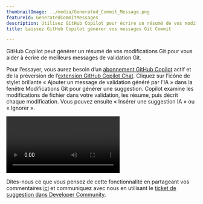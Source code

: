 ```yaml
---
thumbnailImage: ../media/Generated_Commit_Message.png
featureId: GeneratedCommitMessages
description: Utilisez GitHub Copilot pour écrire un résumé de vos modifications Git pour vous permettre de valider votre dépôt.
title: Laissez GitHub Copilot générer vos messages Git Commit

---
```


GitHub Copilot peut générer un résumé de vos modifications Git pour vous aider à écrire de meilleurs messages de validation Git.

Pour l’essayer, vous aurez besoin d’un [abonnement GitHub Copilot](https://github.com/features/copilot?utm_source=vscom&utm_medium=hero&utm_campaign=cta-get#pricing) actif et de la préversion de l’[extension GitHub Copilot Chat](https://marketplace.visualstudio.com/items?itemName=VisualStudioExptTeam.VSGitHubCopilot). Cliquez sur l’icône de stylet brillante « Ajouter un message de validation généré par l’IA » dans la fenêtre Modifications Git pour générer une suggestion. Copilot examine les modifications de fichier dans votre validation, les résume, puis décrit chaque modification. Vous pouvez ensuite « Insérer une suggestion IA » ou « Ignorer ».

![Messages de validation générés](../media/AI_Generated_Commit.mp4 "Messages de validation générés")

Dites-nous ce que vous pensez de cette fonctionnalité en partageant vos commentaires [ici](https://aka.ms/AICommitMessages) et communiquez avec nous en utilisant le [ticket de suggestion dans Developer Community](https://developercommunity.visualstudio.com/t/Share-your-feedback-and-suggestions-for-/10521111).

